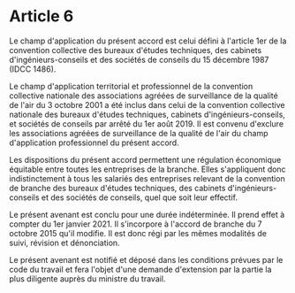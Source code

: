 # Article 6

Le champ d'application du présent accord est celui défini à l'article 1er de la convention collective des bureaux d'études techniques, des cabinets d'ingénieurs-conseils et des sociétés de conseils du 15 décembre 1987 (IDCC 1486).

Le champ d'application territorial et professionnel de la convention collective nationale des associations agréées de surveillance de la qualité de l'air du 3 octobre 2001 a été inclus dans celui de la convention collective nationale des bureaux d'études techniques, cabinets d'ingénieurs-conseils, et sociétés de conseils par arrêté du 1er août 2019. Il est convenu d'exclure les associations agréées de surveillance de la qualité de l'air du champ d'application professionnel du présent accord.

Les dispositions du présent accord permettent une régulation économique équitable entre toutes les entreprises de la branche. Elles s'appliquent donc indistinctement à tous les salariés des entreprises relevant de la convention de branche des bureaux d'études techniques, des cabinets d'ingénieurs-conseils et des sociétés de conseils, quel que soit leur effectif.

Le présent avenant est conclu pour une durée indéterminée. Il prend effet à compter du 1er janvier 2021. Il s'incorpore à l'accord de branche du 7 octobre 2015 qu'il modifie. Il est donc régi par les mêmes modalités de suivi, révision et dénonciation.

Le présent avenant est notifié et déposé dans les conditions prévues par le code du travail et fera l'objet d'une demande d'extension par la partie la plus diligente auprès du ministre du travail.

